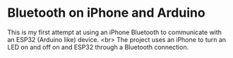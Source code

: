 # Bluetooth on iPhone and Arduino
This is my first attempt at using an iPhone Bluetooth to communicate with an ESP32 (Arduino like) device.
<br\>
The project uses an iPhone to turn an LED on and off on and ESP32 through a Bluetooth connection.
